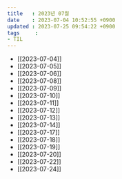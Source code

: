 ```yaml
---
title   : 2023년 07월
date    : 2023-07-04 10:52:55 +0900
updated : 2023-07-25 09:54:22 +0900
tags     : 
- TIL
---
```

- [[2023-07-04]]
- [[2023-07-05]]
- [[2023-07-06]]
- [[2023-07-08]]
- [[2023-07-09]]
- [[2023-07-10]]
- [[2023-07-11]]
- [[2023-07-12]]
- [[2023-07-13]]
- [[2023-07-14]]
- [[2023-07-17]]
- [[2023-07-18]]
- [[2023-07-19]]
- [[2023-07-20]]
- [[2023-07-22]]
- [[2023-07-24]]

